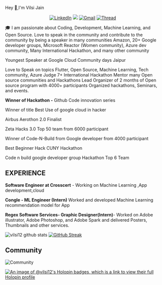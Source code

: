 Hey :wave:,I'm Vilsi Jain




<div align="center">
<a  href="https://www.linkedin.com/in/vilsijain08/" target="_blank"><img alt="LinkedIn" src="https://img.shields.io/badge/linkedin%20-%230077B5.svg?&style=for-the-badge&logo=linkedin&logoColor=white" /></a>
<a href="https://twitter.com/VilsiJ" target="_blank"><img src="https://img.shields.io/badge/twitter-%2300acee.svg?&style=for-the-badge&logo=twitter&logoColor=white&alt=twitter" /></a>
<a href="mailto:jainvilsi12@gmail.com"><img  alt="Gmail" src="https://img.shields.io/badge/Gmail-D14836?style=for-the-badge&logo=gmail&logoColor=white" /></a>
<a href="https://www.threads.net/@vilsijain" target="_blank"><img alt="Thread" src="https://img.shields.io/badge/thread-%2300acee.svg?&style=for-the-badge&logo=thread&logoColor=white&alt=thread"/></a>

 
<br/>
  </div>


🎓 I am passionate about Coding, Development, Machine Learning, and Open Source.
Love to speak in the community and contribute to the community by being a speaker in many communities Amazon, 20+ Google developer groups, Microsoft Reactor (Women community), Azure dev community, Many International Hackathon, and many other community

Youngest Speaker at Google Cloud Community days Jaipur 

Love to Speak on topics Flutter, Open Source, Machine Learning, Tech community, Azure
Judge 7+ International Hackathon
Mentor many Open source communities and Hackathons
Lead Organizer of 2 months of Open source program with 4000+ participants
Organized hackathons, Seminars, and events.


**Winner of Hackathon -**
<span>Github Code innovation series</span>

Winner of title Best Use of google cloud in hacker

Airbus Aerothon 2.0 Finalist

Zeta Hacks 3.0 Top 50 team from 6000 participant

Winner of Code-N-Build from Google developer from 4000 participant

Best Beginner Hack CUNY Hackathon

Code n build google developer group Hackathon Top 6 Team


## EXPERIENCE 
**Software Engineer at Crosscert** - Working on Machine Learning ,App development,cloud

**Congle - ML Engineer (Intern)** Worked and developed Machine Learning recommendation model for App

**Regex Software Services- Graphic Designer(Intern)**- Worked on Adobe illustrator, Adobe Photoshop, and Adobe Spark and delivered Posters, Thumbnails and other services. 

![vilsi12 github stats](https://github-readme-stats.vercel.app/api/top-langs/?username=vilsi12&layout=compact)
[![GitHub Streak](https://streak-stats.demolab.com?user=vilsi12&theme=dark)](https://git.io/streak-stats)
## Community 

![Community](https://github.com/vilsi12/vilsi12/assets/53365687/d072cdf0-baa6-43b1-87d2-a2db13412c7a)

[![An image of @vilsi12's Holopin badges, which is a link to view their full Holopin profile](https://holopin.me/vilsi12)](https://holopin.io/@vilsi12)

